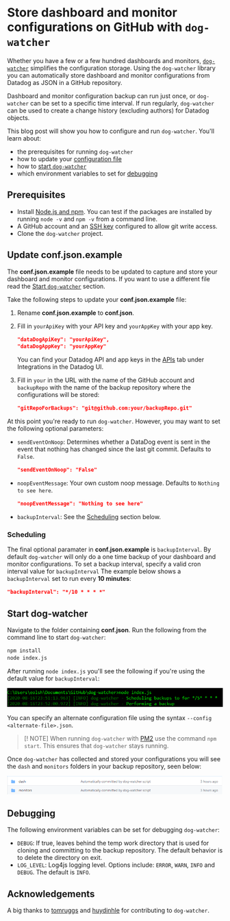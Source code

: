 # Store dashboard and monitor configurations on GitHub with `dog-watcher`

Whether you have a few or a few hundred dashboards and monitors, [`dog-watcher`](https://github.com/brightcove/dog-watcher) simplifies the configuration storage. Using the `dog-watcher` library you can automatically store dashboard and monitor configurations from Datadog as JSON in a GitHub repository.

Dashboard and monitor configuration backup can run just once, or `dog-watcher` can be set to a specific time interval. If run regularly, `dog-watcher` can be used to create a change history (excluding authors) for Datadog objects.

This blog post will show you how to configure and run `dog-watcher`. You'll learn about:

- the prerequisites for running `dog-watcher`
- how to update your [configuration file](#update-conf.json.example)
- how to [start `dog-watcher`](#start-dog-watcher)
- which environment variables to set for [debugging](#debugging)

## Prerequisites
- Install [Node.js and npm](https://www.npmjs.com/get-npm). You can test if the packages are installed by running `node -v` and `npm -v` from a command line.
- A GitHub account and an [SSH key](https://docs.github.com/en/github/authenticating-to-github/connecting-to-github-with-ssh) configured to allow git write access.
- Clone the `dog-watcher` project.

## Update **conf.json.example**

The **conf.json.example** file needs to be updated to capture and store your dashboard and monitor configurations. If you want to use a different file read the [Start `dog-watcher`](#start-dog-watcher) section.

Take the following steps to update your **conf.json.example** file:
1. Rename **conf.json.example** to **conf.json**.
1. Fill in `yourApiKey` with your API key and `yourAppKey` with your app key. 
    ```json
    "dataDogApiKey": "yourApiKey",
    "dataDogAppKey": "yourAppKey"
    ```
    You can find your Datadog API and app keys in the [APIs](https://app.datadoghq.com/account/settings#api) tab under Integrations in the Datadog UI.
2. Fill in `your` in the URL with the name of the GitHub account and `backupRepo` with the name of the backup repository where the configurations will be stored: 

    ```json
    "gitRepoForBackups": "git@github.com:your/backupRepo.git"
    ```

At this point you're ready to run `dog-watcher`. However, you may want to set the following optional parameters:
- `sendEventOnNoop`: Determines whether a DataDog event is sent in the event that nothing has changed since the last git commit. Defaults to `False`.
    ```json
    "sendEventOnNoop": "False"
    ```
- `noopEventMessage`: Your own custom noop message. Defaults to `Nothing to see here`. 
    ```json
    "noopEventMessage": "Nothing to see here"
    ```
- `backupInterval`: See the [Scheduling](#scheduling) section below.

### Scheduling

The final optional paramater in **conf.json.example** is `backupInterval`. By default `dog-watcher` will only do a one time backup of your dashboard and monitor configurations. To set a backup interval, specify a valid cron interval value for `backupInterval` The example below shows a `backupInterval` set to run every **10 minutes**:

```json
"backupInterval": "*/10 * * * *"
```

## Start dog-watcher

Navigate to the folder containing **conf.json**. Run the following from the command line to start `dog-watcher`:

```cmd
npm install
node index.js
```
After running `node index.js` you'll see the following if you're using the default value for `backupInterval`:

![cli example](media/dog-watcher/cli-example.png)

You can specify an alternate configuration file using the syntax `--config <alternate-file>.json`.

>[! NOTE]
> When running `dog-watcher` with [PM2](https://github.com/Unitech/PM2/blob/master/README.md) use the command `npm start`. This ensures that `dog-watcher` stays running.

Once `dog-watcher` has collected and stored your configurations you will see the `dash` and `monitors` folders in your backup repository, seen below:

![dash and monitors folders](media/dog-watcher/dash-monitors.png)

## Debugging
 
The following environment variables can be set for debugging `dog-watcher`:

- `DEBUG`: If true, leaves behind the temp work directory that is used for cloning and committing to the backup repository. The default behavior is to delete the directory on exit.
- `LOG_LEVEL`:  Log4js logging level. Options include: `ERROR`, `WARN`, `INFO` and `DEBUG`. The default is `INFO`.

## Acknowledgements 

A big thanks to [tomruggs](https://github.com/tomruggs) and [huydinhle](https://github.com/huydinhle) for contributing to `dog-watcher`. 